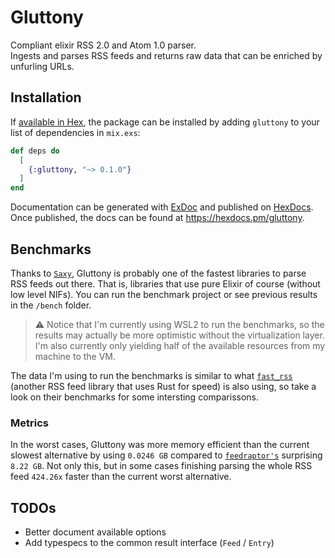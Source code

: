 # Gluttony

Compliant elixir RSS 2.0 and Atom 1.0 parser.  
Ingests and parses RSS feeds and returns raw data that can be enriched by unfurling URLs.

## Installation

If [available in Hex](https://hex.pm/docs/publish), the package can be installed
by adding `gluttony` to your list of dependencies in `mix.exs`:

```elixir
def deps do
  [
    {:gluttony, "~> 0.1.0"}
  ]
end
```

Documentation can be generated with [ExDoc](https://github.com/elixir-lang/ex_doc)
and published on [HexDocs](https://hexdocs.pm). Once published, the docs can
be found at <https://hexdocs.pm/gluttony>.

## Benchmarks

Thanks to [`Saxy`](https://github.com/qcam/saxy), Gluttony is probably one of the fastest libraries to parse RSS feeds out there. That is, libraries that use pure Elixir of course (without low level NIFs). You can run the benchmark project or see previous results in the `/bench` folder.

> ⚠️ Notice that I'm currently using WSL2 to run the benchmarks, so the results may actually be more optimistic without the virtualization layer. I'm also currently only yielding half of the available resources from my machine to the VM.

The data I'm using to run the benchmarks is similar to what [`fast_rss`](https://github.com/avencera/fast_rss) (another RSS feed library that uses Rust for speed) is also using, so take a look on their benchmarks for some intersting comparissons.

### Metrics

In the worst cases, Gluttony was more memory efficient than the current slowest alternative by using `0.0246 GB` compared to [`feedraptor's`](https://github.com/merongivian/feedraptor) surprising `8.22 GB`. Not only this, but in some cases finishing parsing the whole RSS feed `424.26x` faster than the current worst alternative.

## TODOs

- Better document available options
- Add typespecs to the common result interface (`Feed` / `Entry`)
